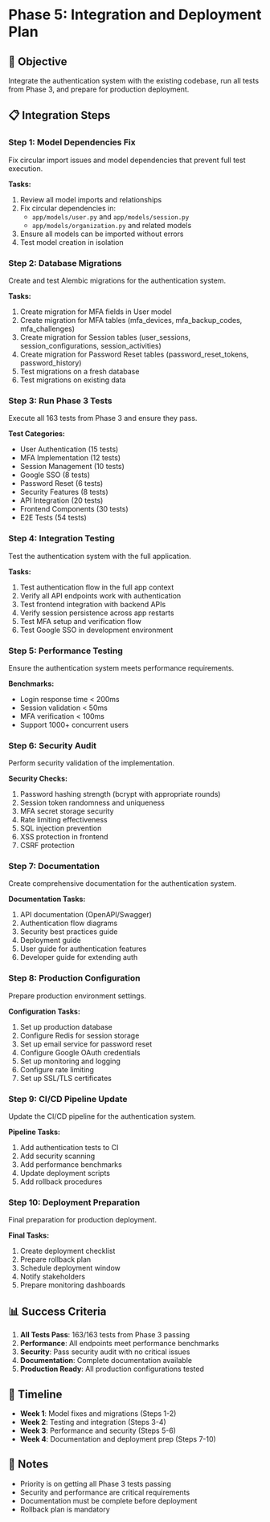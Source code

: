 # Phase 5: Integration and Deployment Plan

## 🎯 Objective
Integrate the authentication system with the existing codebase, run all tests from Phase 3, and prepare for production deployment.

## 📋 Integration Steps

### Step 1: Model Dependencies Fix
Fix circular import issues and model dependencies that prevent full test execution.

**Tasks:**
1. Review all model imports and relationships
2. Fix circular dependencies in:
   - `app/models/user.py` and `app/models/session.py`
   - `app/models/organization.py` and related models
3. Ensure all models can be imported without errors
4. Test model creation in isolation

### Step 2: Database Migrations
Create and test Alembic migrations for the authentication system.

**Tasks:**
1. Create migration for MFA fields in User model
2. Create migration for MFA tables (mfa_devices, mfa_backup_codes, mfa_challenges)
3. Create migration for Session tables (user_sessions, session_configurations, session_activities)
4. Create migration for Password Reset tables (password_reset_tokens, password_history)
5. Test migrations on a fresh database
6. Test migrations on existing data

### Step 3: Run Phase 3 Tests
Execute all 163 tests from Phase 3 and ensure they pass.

**Test Categories:**
- User Authentication (15 tests)
- MFA Implementation (12 tests)
- Session Management (10 tests)
- Google SSO (8 tests)
- Password Reset (6 tests)
- Security Features (8 tests)
- API Integration (20 tests)
- Frontend Components (30 tests)
- E2E Tests (54 tests)

### Step 4: Integration Testing
Test the authentication system with the full application.

**Tasks:**
1. Test authentication flow in the full app context
2. Verify all API endpoints work with authentication
3. Test frontend integration with backend APIs
4. Verify session persistence across app restarts
5. Test MFA setup and verification flow
6. Test Google SSO in development environment

### Step 5: Performance Testing
Ensure the authentication system meets performance requirements.

**Benchmarks:**
- Login response time < 200ms
- Session validation < 50ms
- MFA verification < 100ms
- Support 1000+ concurrent users

### Step 6: Security Audit
Perform security validation of the implementation.

**Security Checks:**
1. Password hashing strength (bcrypt with appropriate rounds)
2. Session token randomness and uniqueness
3. MFA secret storage security
4. Rate limiting effectiveness
5. SQL injection prevention
6. XSS protection in frontend
7. CSRF protection

### Step 7: Documentation
Create comprehensive documentation for the authentication system.

**Documentation Tasks:**
1. API documentation (OpenAPI/Swagger)
2. Authentication flow diagrams
3. Security best practices guide
4. Deployment guide
5. User guide for authentication features
6. Developer guide for extending auth

### Step 8: Production Configuration
Prepare production environment settings.

**Configuration Tasks:**
1. Set up production database
2. Configure Redis for session storage
3. Set up email service for password reset
4. Configure Google OAuth credentials
5. Set up monitoring and logging
6. Configure rate limiting
7. Set up SSL/TLS certificates

### Step 9: CI/CD Pipeline Update
Update the CI/CD pipeline for the authentication system.

**Pipeline Tasks:**
1. Add authentication tests to CI
2. Add security scanning
3. Add performance benchmarks
4. Update deployment scripts
5. Add rollback procedures

### Step 10: Deployment Preparation
Final preparation for production deployment.

**Final Tasks:**
1. Create deployment checklist
2. Prepare rollback plan
3. Schedule deployment window
4. Notify stakeholders
5. Prepare monitoring dashboards

## 📊 Success Criteria

1. **All Tests Pass**: 163/163 tests from Phase 3 passing
2. **Performance**: All endpoints meet performance benchmarks
3. **Security**: Pass security audit with no critical issues
4. **Documentation**: Complete documentation available
5. **Production Ready**: All production configurations tested

## 🚀 Timeline

- **Week 1**: Model fixes and migrations (Steps 1-2)
- **Week 2**: Testing and integration (Steps 3-4)
- **Week 3**: Performance and security (Steps 5-6)
- **Week 4**: Documentation and deployment prep (Steps 7-10)

## 📝 Notes

- Priority is on getting all Phase 3 tests passing
- Security and performance are critical requirements
- Documentation must be complete before deployment
- Rollback plan is mandatory